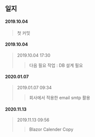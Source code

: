 ## 일지

#### 2019.10.04
> 첫 커밋

#### 2019.10.04
> 2019.10.04 17:30 
>> 다음 필요 작업 : DB 설계 필요

#### 2020.01.07
> 2019.01.07 09:34 
>> 회사에서 적용한 email smtp 활용

#### 2020.11.13
> 2019.11.13 09:56 
>> Blazor Calender Copy
